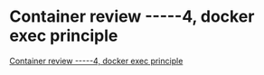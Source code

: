 # Container review -----4, docker exec principle
[Container review -----4, docker exec principle](https://aiwithcloud.com/2022/09/19/container_review______4_docker_exec_principle/)